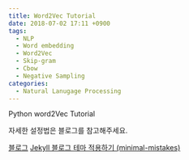 ```yaml
---
title: Word2Vec Tutorial
date: 2018-07-02 17:11 +0900
tags:
  - NLP
  - Word embedding
  - Word2Vec
  - Skip-gram
  - Cbow
  - Negative Sampling
categories:
  - Natural Lanugage Processing
---
```


Python word2Vec Tutorial

자세한 설정법은 블로그를 참고해주세요.

[블로그](https://junhobaik.github.io)
[Jekyll 블로그 테마 적용하기 (minimal-mistakes)](https://junhobaik.github.io/jekyll-apply-theme/)
